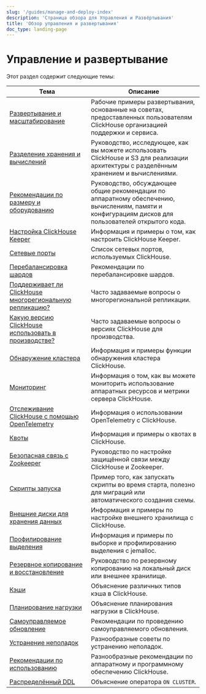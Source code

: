 ```yaml
---
slug: '/guides/manage-and-deploy-index'
description: 'Страница обзора для Управления и Развёртывания'
title: 'Обзор управления и развертывания'
doc_type: landing-page
---
```

# Управление и развертывание

Этот раздел содержит следующие темы:

| Тема                                                                                                 | Описание                                                                                                                         |
|-------------------------------------------------------------------------------------------------------|----------------------------------------------------------------------------------------------------------------------------------|
| [Развертывание и масштабирование](/deployment-guides/index)                                         | Рабочие примеры развертывания, основанные на советах, предоставленных пользователям ClickHouse организацией поддержки и сервиса. |
| [Разделение хранения и вычислений](/guides/separation-storage-compute)                              | Руководство, исследующее, как вы можете использовать ClickHouse и S3 для реализации архитектуры с разделённым хранением и вычислениями.                |
| [Рекомендации по размеру и оборудованию](/guides/sizing-and-hardware-recommendations)              | Руководство, обсуждающее общие рекомендации по аппаратному обеспечению, вычислениям, памяти и конфигурациям дисков для пользователей открытого кода.  |
| [Настройка ClickHouse Keeper](/guides/sre/keeper/clickhouse-keeper)                              | Информация и примеры о том, как настроить ClickHouse Keeper.                                                                     |
| [Сетевые порты](/guides/sre/network-ports)                                                       | Список сетевых портов, используемых ClickHouse.                                                                                   |
| [Перебалансировка шардов](/guides/sre/scaling-clusters)                                          | Рекомендации по перебалансировке шардов.                                                                                         |
| [Поддерживает ли ClickHouse многорегиональную репликацию?](/faq/operations/multi-region-replication)  | Часто задаваемые вопросы о многорегиональной репликации.                                                                         |
| [Какую версию ClickHouse использовать в производстве?](/faq/operations/production)                | Часто задаваемые вопросы о версиях ClickHouse для производства.                                                                  |
| [Обнаружение кластера](/operations/cluster-discovery)                                             | Информация и примеры функции обнаружения кластера ClickHouse.                                                                    |
| [Мониторинг](/operations/monitoring)                                                             | Информация о том, как вы можете мониторить использование аппаратных ресурсов и метрики сервера ClickHouse.                       |
| [Отслеживание ClickHouse с помощью OpenTelemetry](/operations/opentelemetry)                      | Информация о использовании OpenTelemetry с ClickHouse.                                                                           |
| [Квоты](/operations/quotas)                                                                        | Информация и примеры о квотах в ClickHouse.                                                                                     |
| [Безопасная связь с Zookeeper](/operations/ssl-zookeeper)                                         | Руководство по настройке защищённой связи между ClickHouse и Zookeeper.                                                          |
| [Скрипты запуска](/operations/startup-scripts)                                                  | Пример того, как запускать скрипты во время старта, полезно для миграций или автоматического создания схемы.                     |
| [Внешние диски для хранения данных](/operations/storing-data)                                     | Информация и примеры по настройке внешнего хранилища с ClickHouse.                                                               |
| [Профилирование выделения](/operations/allocation-profiling)                                      | Информация и примеры по выборке и профилированию выделения с jemalloc.                                                         |
| [Резервное копирование и восстановление](/operations/backup)                                      | Руководство по резервному копированию на локальный диск или внешнее хранилище.                                                 |
| [Кэши](/operations/caches)                                                                          | Объяснение различных типов кэша в ClickHouse.                                                                                    |
| [Планирование нагрузки](/operations/workload-scheduling)                                          | Объяснение планирования нагрузки в ClickHouse.                                                                                    |
| [Самоуправляемое обновление](/operations/update)                                                  | Рекомендации по проведению самоуправляемого обновления.                                                                          |
| [Устранение неполадок](/guides/troubleshooting)                                                  | Разнообразные советы по устранению неполадок.                                                                                    |
| [Рекомендации по использованию](/operations/tips)                                                 | Разнообразные рекомендации по аппаратному и программному обеспечению ClickHouse.                                                 |
| [Распределённый DDL](/sql-reference/distributed-ddl)                                              | Объяснение оператора `ON CLUSTER`.                                                                                               |